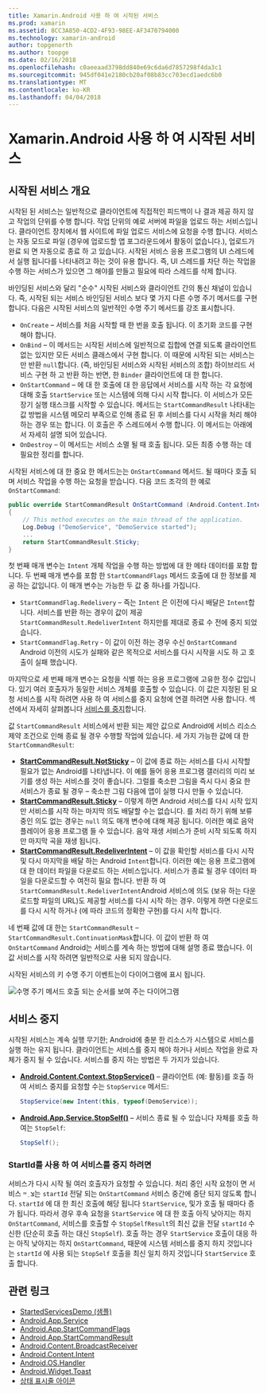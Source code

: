 ```yaml
---
title: Xamarin.Android 사용 하 여 시작된 서비스
ms.prod: xamarin
ms.assetid: 8CC3A850-4CD2-4F93-98EE-AF3470794000
ms.technology: xamarin-android
author: topgenorth
ms.author: toopge
ms.date: 02/16/2018
ms.openlocfilehash: c0aeeaad3798dd840e69c6da6d7857298f4da3c1
ms.sourcegitcommit: 945df041e2180cb20af08b83cc703ecd1aedc6b0
ms.translationtype: MT
ms.contentlocale: ko-KR
ms.lasthandoff: 04/04/2018
---
```

# <a name="started-services-with-xamarinandroid"></a>Xamarin.Android 사용 하 여 시작된 서비스

## <a name="started-services-overview"></a>시작된 서비스 개요

시작된 된 서비스는 일반적으로 클라이언트에 직접적인 피드백이 나 결과 제공 하지 않고 작업의 단위를 수행 합니다. 작업 단위의 예로 서버에 파일을 업로드 하는 서비스입니다. 클라이언트 장치에서 웹 사이트에 파일 업로드 서비스에 요청을 수행 합니다. 서비스는 자동 모드로 파일 (경우에 업로드할 앱 포그라운드에서 활동이 없습니다.), 업로드가 완료 되 면 자동으로 종료 하 고 있습니다. 시작된 서비스 응용 프로그램의 UI 스레드에서 실행 됩니다를 나타내려고 하는 것이 유용 합니다. 즉, UI 스레드를 차단 하는 작업을 수행 하는 서비스가 있으면 그 해야를 만들고 필요에 따라 스레드를 삭제 합니다.

바인딩된 서비스와 달리 "순수" 시작된 서비스와 클라이언트 간의 통신 채널이 있습니다. 즉, 시작된 되는 서비스 바인딩된 서비스 보다 몇 가지 다른 수명 주기 메서드를 구현 합니다. 다음은 시작된 서비스의 일반적인 수명 주기 메서드를 강조 표시합니다.

* `OnCreate` &ndash; 서비스를 처음 시작할 때 한 번을 호출 됩니다. 이 초기화 코드를 구현 해야 합니다.
* `OnBind` &ndash; 이 메서드는 시작된 서비스에 일반적으로 집합에 연결 되도록 클라이언트 없는 있지만 모든 서비스 클래스에서 구현 합니다. 이 때문에 시작된 되는 서비스는만 반환 `null`합니다. (즉, 바인딩된 서비스와 시작된 서비스의 조합) 하이브리드 서비스 구현 하 고 반환 하는 반면, 한 `Binder` 클라이언트에 대 한 합니다.
* `OnStartCommand` &ndash; 에 대 한 호출에 대 한 응답에서 서비스를 시작 하는 각 요청에 대해 호출 `StartService` 또는 시스템에 의해 다시 시작 합니다. 이 서비스가 모든 장기 실행 태스크를 시작할 수 있습니다. 메서드는 `StartCommandResult` 나타내는 값 방법을 시스템 메모리 부족으로 인해 종료 된 후 서비스를 다시 시작을 처리 해야 하는 경우 또는 합니다. 이 호출은 주 스레드에서 수행 합니다. 이 메서드는 아래에서 자세히 설명 되어 있습니다.
* `OnDestroy` &ndash; 이 메서드는 서비스 소멸 될 때 호출 됩니다. 모든 최종 수행 하는 데 필요한 정리를 합니다.

시작된 서비스에 대 한 중요 한 메서드는는 `OnStartCommand` 메서드. 될 때마다 호출 되며 서비스 작업을 수행 하는 요청을 받습니다. 다음 코드 조각의 한 예로 `OnStartCommand`: 

```csharp
public override StartCommandResult OnStartCommand (Android.Content.Intent intent, StartCommandFlags flags, int startId)
{
    // This method executes on the main thread of the application.
    Log.Debug ("DemoService", "DemoService started");
    ...
    return StartCommandResult.Sticky;
}
```

첫 번째 매개 변수는 `Intent` 개체 작업을 수행 하는 방법에 대 한 메타 데이터를 포함 합니다. 두 번째 매개 변수를 포함 한 `StartCommandFlags` 메서드 호출에 대 한 정보를 제공 하는 값입니다. 이 매개 변수는 가능한 두 값 중 하나를 가집니다.

* `StartCommandFlag.Redelivery` &ndash; 즉는 `Intent` 은 이전에 다시 배달은 `Intent`합니다. 서비스를 반환 하는 경우이 값이 제공 `StartCommandResult.RedeliverIntent` 하지만를 제대로 종료 수 전에 중지 되었습니다.
* `StartCommandFlag.Retry` &dash; 이 값이 이전 하는 경우 수신 `OnStartCommand` Android 이전의 시도가 실패와 같은 목적으로 서비스를 다시 시작을 시도 하 고 호출이 실패 했습니다.
 
마지막으로 세 번째 매개 변수는 요청을 식별 하는 응용 프로그램에 고유한 정수 값입니다. 있기 여러 호출자가 동일한 서비스 개체를 호출할 수 있습니다. 이 값은 지정된 된 요청 서비스를 시작 하려면 사용 하 여 서비스를 중지 요청에 연결 하려면 사용 합니다. 섹션에서 자세히 살펴봅니다 [서비스를 중지](#Stopping_the_Service)합니다. 

값 `StartCommandResult` 서비스에서 반환 되는 제안 값으로 Android에 서비스 리소스 제약 조건으로 인해 종료 될 경우 수행할 작업에 있습니다. 세 가지 가능한 값에 대 한 `StartCommandResult`:

* **[StartCommandResult.NotSticky](https://developer.xamarin.com/api/field/Android.App.StartCommandResult.NotSticky/)**  &ndash; 이 값에 종료 하는 서비스를 다시 시작할 필요가 없는 Android를 나타냅니다. 이 예를 들어 응용 프로그램 갤러리의 미리 보기를 생성 하는 서비스를 것이 좋습니다. 그럴를 축소판 그림을 즉시 다시 중요 한 서비스가 종료 될 경우 &ndash; 축소판 그림 다음에 앱이 실행 다시 만들 수 있습니다.
* **[StartCommandResult.Sticky](https://developer.xamarin.com/api/field/Android.App.StartCommandResult.Sticky/)**  &ndash; 이렇게 하면 Android 서비스를 다시 시작 있지만 서비스를 시작 하는 마지막 의도 배달할 수는 없습니다. 를 처리 하기 위해 보류 중인 의도 없는 경우는 `null` 의도 매개 변수에 대해 제공 됩니다. 이러한 예로 음악 플레이어 응용 프로그램 들 수 있습니다. 음악 재생 서비스가 준비 시작 되도록 하지만 마지막 곡을 재생 됩니다. 
* **[StartCommandResult.RedeliverIntent](https://developer.xamarin.com/api/field/Android.App.StartCommandResult.RedeliverIntent/)**  &ndash; 이 값을 확인할 서비스를 다시 시작 및 다시 마지막을 배달 하는 Android `Intent`합니다. 이러한 예는 응용 프로그램에 대 한 데이터 파일을 다운로드 하는 서비스입니다. 서비스가 종료 될 경우 데이터 파일을 다운로드할 수 여전히 필요 합니다. 반환 하 여 `StartCommandResult.RedeliverIntent`Android 서비스에 의도 (보유 하는 다운로드할 파일의 URL)도 제공할 서비스를 다시 시작 하는 경우. 이렇게 하면 다운로드를 다시 시작 하거나 (에 따라 코드의 정확한 구현)를 다시 시작 합니다.

네 번째 값에 대 한는 `StartCommandResult` &ndash; `StartCommandResult.ContinuationMask`합니다. 이 값이 반환 하 여 `OnStartCommand` Android는 서비스를 계속 하는 방법에 대해 설명 종료 했습니다. 이 값 서비스를 시작 하려면 일반적으로 사용 되지 않습니다.

시작된 서비스의 키 수명 주기 이벤트는이 다이어그램에 표시 됩니다. 

![수명 주기 메서드 호출 되는 순서를 보여 주는 다이어그램](started-services-images/started-service-01.png "수명 주기 메서드 호출 되는 순서를 보여 주는 다이어그램입니다.")


<a name="Stopping_the_Service" />

## <a name="stopping-the-service"></a>서비스 중지

시작된 서비스는 계속 실행 무기한; Android에 충분 한 리소스가 시스템으로 서비스를 실행 하는 유지 됩니다. 클라이언트는 서비스를 중지 해야 하거나 서비스 작업을 완료 자체가 중지 될 수 있습니다. 서비스를 중지 하는 방법은 두 가지가 있습니다. 
 
* **[Android.Content.Context.StopService()](https://developer.xamarin.com/api/member/Android.Content.Context.StopService/p/Android.Content.Intent/)**  &ndash; 클라이언트 (예: 활동)를 호출 하 여 서비스 중지를 요청할 수는 `StopService` 메서드: 

    ```csharp
    StopService(new Intent(this, typeof(DemoService));
    ```

* **[Android.App.Service.StopSelf()](https://developer.xamarin.com/api/member/Android.App.Service.StopSelf()/)**  &ndash; 서비스 종료 될 수 있습니다 자체를 호출 하 여는 `StopSelf`:

    ```csharp
    StopSelf();
    ```
    
### <a name="using-startid-to-stop-a-service"></a>StartId를 사용 하 여 서비스를 중지 하려면

서비스가 다시 시작 될 여러 호출자가 요청할 수 있습니다. 처리 중인 시작 요청이 면 서비스 צ ְ ײ는 `startId` 전달 되는 `OnStartCommand` 서비스 중간에 중단 되지 않도록 합니다. `startId` 에 대 한 최신 호출에 해당 됩니다 `StartService`, 및가 호출 될 때마다 증가 됩니다. 따라서 경우 후속 요청을 `StartService` 에 대 한 호출 아직 낮아지는 하지 `OnStartCommand`, 서비스를 호출할 수 `StopSelfResult`의 최신 값을 전달 `startId` 수신한 (단순히 호출 하는 대신 `StopSelf`). 호출 하는 경우 `StartService` 호출이 대응 하는 아직 낮아지는 하지 `OnStartCommand`, 때문에 시스템 서비스를 중지 하지 것입니다는 `startId` 에 사용 되는 `StopSelf` 호출을 최신 일치 하지 것입니다 `StartService` 호출 합니다.


## <a name="related-links"></a>관련 링크

- [StartedServicesDemo (샘플)](https://developer.xamarin.com/samples/monodroid/ApplicationFundamentals/ServiceSamples/StartedServicesDemo/)
- [Android.App.Service](https://developer.xamarin.com/api/type/Android.App.Service)
- [Android.App.StartCommandFlags](https://developer.xamarin.com/api/type/Android.App.StartCommandFlags)
- [Android.App.StartCommandResult](https://developer.xamarin.com/api/type/Android.App.StartCommandResult)
- [Android.Content.BroadcastReceiver](https://developer.xamarin.com/api/type/Android.Content.BroadcastReceiver/)
- [Android.Content.Intent](https://developer.xamarin.com/api/type/Android.Content.Intent)
- [Android.OS.Handler](https://developer.xamarin.com/api/type/Android.OS.Handler/)
- [Android.Widget.Toast](https://developer.xamarin.com/api/type/Android.Widget.Toast/)
- [상태 표시줄 아이콘](http://developer.android.com/guide/practices/ui_guidelines/icon_design_status_bar.html)
